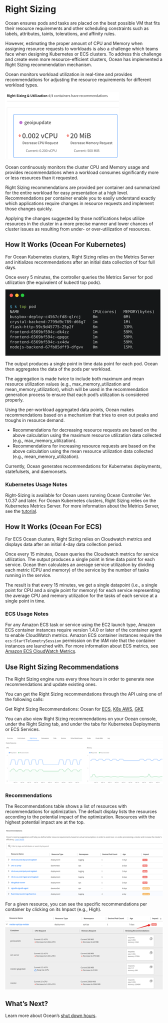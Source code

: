 # Right Sizing

Ocean ensures pods and tasks are placed on the best possible VM that fits their resource requirements and other scheduling constraints such as labels, attributes, taints, tolerations, and affinity rules.

However, estimating the proper amount of CPU and Memory when assigning resource requests to workloads is also a challenge which teams face when designing Kubernetes or ECS clusters. To address this challenge and create even more resource-efficient clusters, Ocean has implemented a Right Sizing recommendation mechanism.

Ocean monitors workload utilization in real-time and provides recommendations for adjusting the resource requirements for different workload types.

<img src="/ocean/_media/features-rightsizing-01.png" width="364" height="215" />

Ocean continuously monitors the cluster CPU and Memory usage and provides recommendations when a workload consumes significantly more or less resources than it requested.

Right Sizing recommendations are provided per container and summarized for the entire workload for easy presentation at a high level. Recommendations per container enable you to easily understand exactly which applications require changes in resource requests and implement those changes quickly.

Applying the changes suggested by those notifications helps utilize resources in the cluster in a more precise manner and lower chances of cluster issues as resulting from under- or over-utilization of resources.

## How It Works (Ocean For Kubernetes)

For Ocean Kubernetes clusters, Right Sizing relies on the Metrics Server and initializes recommendations after an initial data collection of four full days.

Once every 5 minutes, the controller queries the Metrics Server for pod utilization (the equivalent of kubectl top pods).

<img src="/ocean/_media/features-rightsizing-01a.png" width="497" height="212" />

The output produces a single point in time data point for each pod. Ocean then aggregates the data of the pods per workload.

The aggregation is made twice to include both maximum and mean resource utilization values (e.g., max_memory_utilization and mean_memory_utilization), which will be used in the recommendation generation process to ensure that each pod’s utilization is considered properly.

Using the per-workload aggregated data points, Ocean makes recommendations based on a mechanism that tries to even out peaks and troughs in resource demand.

- Recommendations for decreasing resource requests are based on the above calculation using the maximum resource utilization data collected (e.g., max_memory_utilization).
- Recommendations for increasing resource requests are based on the above calculation using the mean resource utilization data collected (e.g., mean_memory_utilization).

Currently, Ocean generates recommendations for Kubernetes deployments, statefulsets, and daemonsets.

### Kubernetes Usage Notes

Right-Sizing is available for Ocean users running Ocean Controller Ver. 1.0.37 and later.
For Ocean Kubernetes clusters, Right Sizing relies on the Kubernetes Metrics Server. For more information about the Metrics Server, see the [tutorial](ocean/tutorials/use-right-sizing).

## How It Works (Ocean For ECS)

For ECS Ocean clusters, Right Sizing relies on Cloudwatch metrics and displays data after an initial 4-day data collection period.

Once every 15 minutes, Ocean queries the Cloudwatch metrics for service utilization. The output produces a single point in time data point for each service. Ocean then calculates an average service utilization by dividing each metric (CPU and memory) of the service by the number of tasks running in the service.

The result is that every 15 minutes, we get a single datapoint (i.e., a single point for CPU and a single point for memory) for each service representing the average CPU and memory utilization for the tasks of each service at a single point in time.

### ECS Usage Notes

For any Amazon ECS task or service using the EC2 launch type, Amazon ECS container instances require version 1.4.0 or later of the container agent to enable CloudWatch metrics.
Amazon ECS container instances require the `ecs:StartTelemetrySession` permission on the IAM role that the container instances are launched with.
For more information about ECS metrics, see [Amazon ECS CloudWatch Metrics](https://docs.aws.amazon.com/AmazonECS/latest/developerguide/cloudwatch-metrics.html).

## Use Right Sizing Recommendations

The Right Sizing engine runs every three hours in order to generate new recommendations and update existing ones.

You can get the Right Sizing recommendations through the API using one of the following calls:

Get Right Sizing Recommendations: Ocean for [ECS](https://docs.spot.io/api/#operation/oceanEcsGetRightSizingRecommend), [K8s AWS](https://docs.spot.io/api/#operation/oceanAwsFilterRightSizing), [GKE](https://docs.spot.io/api/#operation/oceanGkeGetRightSizingRecommendations)

You can also view Right Sizing recommendations on your Ocean console, under the Right Sizing tab, and under the tabs for Kubernetes Deployments or ECS Services.

<img src="/ocean/_media/features-rightsizing-02a.png" />

### Recommendations

The Recommendations table shows a list of resources with recommendations for optimization. The default display lists the resources according to the potential impact of the optimization. Resources with the highest potential impact are at the top.

<img src="/ocean/_media/features-rightsizing-03.png" />

For a given resource, you can see the specific recommendations per container by clicking on its Impact (e.g., High).

<img src="/ocean/_media/features-rightsizing-04.png" />

## What’s Next?

Learn more about Ocean’s [shut down hours](ocean/features/running-hours).
